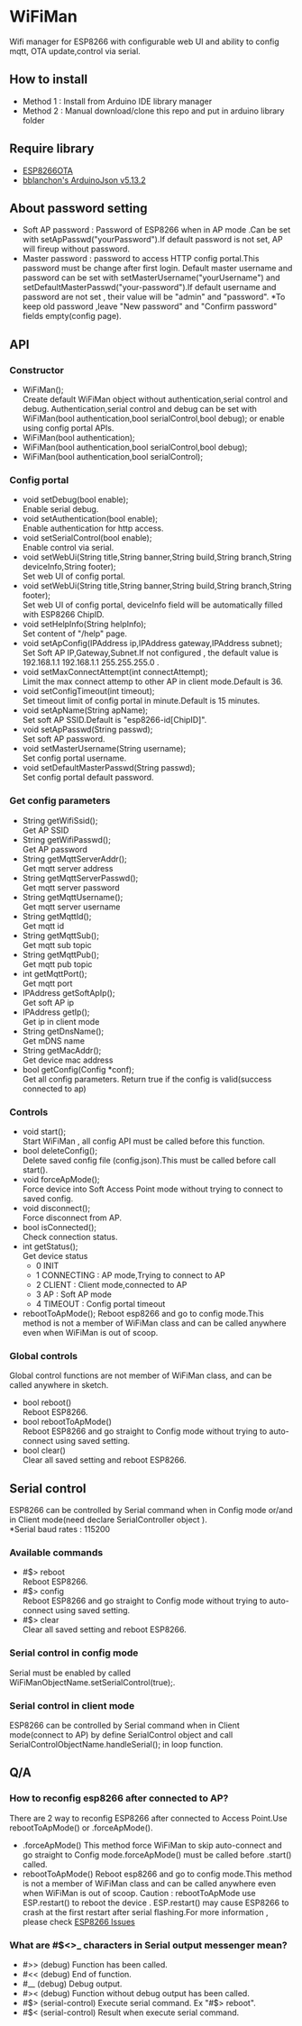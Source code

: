 # WiFiMan
Wifi manager for ESP8266 with configurable web UI and ability to config mqtt, OTA update,control via serial.  


## How to install 
- Method 1 : Install from Arduino IDE library manager 
- Method 2 : Manual download/clone this repo and put in arduino library folder

## Require library
- <a href="https://github.com/ChipTechno/ESP8266OTA">ESP8266OTA</a>
- <a href="https://github.com/bblanchon/ArduinoJson">bblanchon's ArduinoJson v5.13.2</a>

## About password setting
- Soft AP password : Password of ESP8266 when in AP mode .Can be set with setApPasswd("yourPassword").If default password is not set, AP will fireup without password.
- Master password : password to access HTTP config portal.This password must be change after first login. Default master username and password can be set with setMasterUsername("yourUsername") and setDefaultMasterPasswd("your-password").If default username and password are not set , their value will be "admin" and "password".
*To keep old password ,leave "New password" and "Confirm password" fields empty(config page).

## API
### Constructor 
- WiFiMan();   
    Create default WiFiMan object without authentication,serial control and debug.
    Authentication,serial control and debug can be set with WiFiMan(bool authentication,bool serialControl,bool debug); or enable using config portal APIs.   
- WiFiMan(bool authentication);   
- WiFiMan(bool authentication,bool serialControl,bool debug);   
- WiFiMan(bool authentication,bool serialControl);   


### Config portal
- void setDebug(bool enable);   
    Enable serial debug.
- void setAuthentication(bool enable);   
    Enable authentication for http access.
- void setSerialControl(bool enable);   
    Enable control via serial.
- void setWebUi(String title,String banner,String build,String branch,String deviceInfo,String footer);   
    Set web UI of config portal.
- void setWebUi(String title,String banner,String build,String branch,String footer);   
    Set web UI of config portal, deviceInfo field will be automatically filled with ESP8266 ChipID.
- void setHelpInfo(String helpInfo);   
    Set content of "/help" page.
- void setApConfig(IPAddress ip,IPAddress gateway,IPAddress subnet);   
    Set Soft AP IP,Gateway,Subnet.If not configured , the default value is 192.168.1.1 192.168.1.1 255.255.255.0 .
- void setMaxConnectAttempt(int connectAttempt);   
    Limit the max connect attemp to other AP in client mode.Default is 36.
- void setConfigTimeout(int timeout);   
    Set timeout limit of config portal in minute.Default is 15 minutes.
- void setApName(String apName);  
    Set soft AP SSID.Default is "esp8266-id[ChipID]".
- void setApPasswd(String passwd);   
    Set soft AP password.
- void setMasterUsername(String username);   
    Set config portal username.
- void setDefaultMasterPasswd(String passwd);   
    Set config portal default password.
  
### Get config parameters
- String getWifiSsid();   
    Get AP SSID
- String getWifiPasswd();   
    Get AP password
- String getMqttServerAddr();   
    Get mqtt server address
- String getMqttServerPasswd();   
    Get mqtt server password
- String getMqttUsername();   
    Get mqtt server username
- String getMqttId();   
    Get mqtt id
- String getMqttSub();   
    Get mqtt sub topic
- String getMqttPub();   
    Get mqtt pub  topic 
- int getMqttPort();   
    Get mqtt port
- IPAddress getSoftApIp();   
    Get soft AP ip 
- IPAddress getIp();   
    Get ip in client mode
- String getDnsName();   
    Get mDNS name 
- String getMacAddr();   
    Get device mac address
- bool getConfig(Config *conf);   
    Get all config parameters. Return true if the config is valid(success connected to ap)

### Controls
- void start();   
    Start WiFiMan , all config API must be called before this function.
- bool deleteConfig();   
    Delete saved config file (config.json).This must be called before call start().
- void forceApMode();   
    Force device into Soft Access Point mode without trying to connect to saved config.
- void disconnect();  
    Force disconnect from AP.
- bool isConnected();   
    Check connection status.
- int getStatus();   
    Get device status   
    - 0 INIT   
    - 1 CONNECTING : AP mode,Trying to connect to AP   
    - 2 CLIENT : Client mode,connected to AP   
    - 3 AP : Soft AP mode   
    - 4 TIMEOUT : Config portal timeout  
- rebootToApMode();
Reboot esp8266 and go to config mode.This method is not a member of WiFiMan class and can be called anywhere even when WiFiMan is out of scoop.

### Global controls
Global control functions are not member of WiFiMan class, and can be called anywhere in sketch.
- bool reboot()   
    Reboot ESP8266.
- bool rebootToApMode()   
    Reboot ESP8266 and go straight to Config mode without trying to auto-connect using saved setting.
- bool clear()   
    Clear all saved setting and reboot ESP8266.

## Serial control
ESP8266 can be controlled by Serial command when in Config mode or/and in Client mode(need declare SerialController object ).   
*Serial baud rates : 115200
### Available commands
- #$> reboot   
    Reboot ESP8266.
- #$> config   
    Reboot ESP8266 and go straight to Config mode without trying to auto-connect using saved setting.
- #$> clear   
    Clear all saved setting and reboot ESP8266.
### Serial control in config mode
Serial must be enabled by called WiFiManObjectName.setSerialControl(true);.
### Serial control in client mode
ESP8266 can be controlled by Serial command when in Client mode(connect to AP) by define SerialControl object and call SerialControlObjectName.handleSerial(); in loop function.

## Q/A
### How to reconfig esp8266 after connected to AP?
There are 2 way to reconfig ESP8266 after connected to Access Point.Use rebootToApMode() or .forceApMode().
- .forceApMode()
This method force WiFiMan to skip auto-connect and go straight to Config mode.forceApMode() must be called before .start() called.
- rebootToApMode()
Reboot esp8266 and go to config mode.This method is not a member of WiFiMan class and can be called anywhere even when WiFiMan is out of scoop.
Caution : rebootToApMode use ESP.restart() to reboot the device . ESP.restart() may cause ESP8266 to crash at the first restart after serial flashing.For more information , please check [ESP8266 Issues](https://github.com/esp8266/Arduino/issues/1722)   
    
### What are #$<>_ characters in Serial output messenger mean?
- #>> (debug) Function has been called.   
- #<< (debug) End of function.   
- #__ (debug) Debug output.   
- #>< (debug) Function without debug output has been called.   
- #$> (serial-control) Execute serial command. Ex "#$> reboot".   
- #$< (serial-control) Result when execute serial command.   
